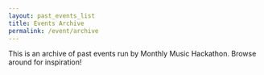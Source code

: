 ```yaml
---
layout: past_events_list
title: Events Archive
permalink: /event/archive
---
```


This is an archive of past events run by Monthly Music Hackathon. Browse around for inspiration!
